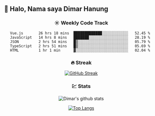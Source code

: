 ## 👋 Halo, Nama saya **Dimar Hanung**

<center>

### :sunny: Weekly Code Track
<!--START_SECTION:waka-->
```text
Vue.js       26 hrs 18 mins  █████████████░░░░░░░░░░░░   52.45 % 
JavaScript   14 hrs 8 mins   ███████░░░░░░░░░░░░░░░░░░   28.19 % 
JSON         2 hrs 54 mins   █▒░░░░░░░░░░░░░░░░░░░░░░░   05.79 % 
TypeScript   2 hrs 51 mins   █▒░░░░░░░░░░░░░░░░░░░░░░░   05.69 % 
HTML         1 hr 1 min      ▓░░░░░░░░░░░░░░░░░░░░░░░░   02.04 % 
```
<!--END_SECTION:waka-->

### :fire: Streak

[![GitHub Streak](http://github-readme-streak-stats.herokuapp.com?user=dimar-hanung)](https://git.io/streak-stats)

### :chart: Stats

![Dimar's github stats](https://github-readme-stats.vercel.app/api?username=dimar-hanung&show_icons=true&theme=vue)

[![Top Langs](https://github-readme-stats.vercel.app/api/top-langs/?username=dimar-hanung)](#)

</center>

